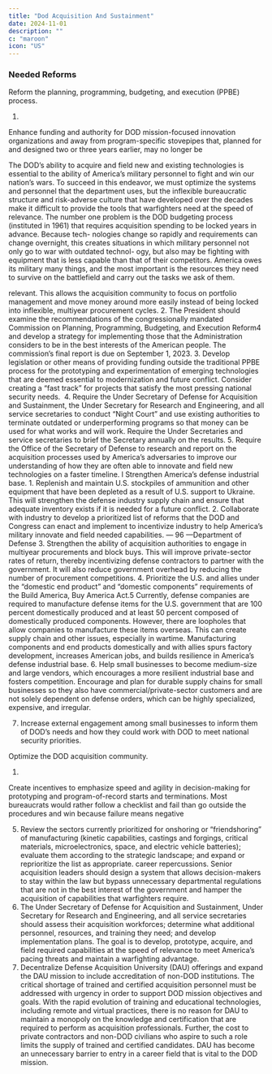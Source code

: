 ```yaml
---
title: "Dod Acquisition And Sustainment"
date: 2024-11-01
description: ""
c: "maroon"
icon: "US"
---
```



### Needed Reforms

Reform the planning, programming, budgeting, and execution
(PPBE) process.

1.
Enhance funding and authority for DOD mission-focused innovation
organizations and away from program-specific stovepipes that,
planned for and designed two or three years earlier, may no longer be

The DOD’s ability to acquire and field new and existing technologies is essential
to the ability of America’s military personnel to fight and win our nation’s wars.
To succeed in this endeavor, we must optimize the systems and personnel that
the department uses, but the inflexible bureaucratic structure and risk-adverse
culture that have developed over the decades make it difficult to provide the tools
that warfighters need at the speed of relevance.
The number one problem is the DOD budgeting process (instituted in 1961)
that requires acquisition spending to be locked years in advance. Because tech-
nologies change so rapidly and requirements can change overnight, this creates
situations in which military personnel not only go to war with outdated technol-
ogy, but also may be fighting with equipment that is less capable than that of their
competitors. America owes its military many things, and the most important is
the resources they need to survive on the battlefield and carry out the tasks we
ask of them.

relevant. This allows the acquisition community to focus on portfolio
management and move money around more easily instead of being
locked into inflexible, multiyear procurement cycles.
2. The President should examine the recommendations of the
congressionally mandated Commission on Planning, Programming,
Budgeting, and Execution Reform4 and develop a strategy for
implementing those that the Administration considers to be in the best
interests of the American people. The commission’s final report is due
on September 1, 2023.
3. Develop legislation or other means of providing funding outside the
traditional PPBE process for the prototyping and experimentation of
emerging technologies that are deemed essential to modernization and
future conflict. Consider creating a “fast track” for projects that satisfy
the most pressing national security needs.
﻿
4. Require the Under Secretary of Defense for Acquisition and
Sustainment, the Under Secretary for Research and Engineering,
and all service secretaries to conduct “Night Court” and use existing
authorities to terminate outdated or underperforming programs
so that money can be used for what works and will work. Require
the Under Secretaries and service secretaries to brief the Secretary
annually on the results.
5. Require the Office of the Secretary of Defense to research and report
on the acquisition processes used by America’s adversaries to improve
our understanding of how they are often able to innovate and field new
technologies on a faster timeline.
l
Strengthen America’s defense industrial base.
1.
Replenish and maintain U.S. stockpiles of ammunition and other
equipment that have been depleted as a result of U.S. support to Ukraine.
This will strengthen the defense industry supply chain and ensure that
adequate inventory exists if it is needed for a future conflict.
2. Collaborate with industry to develop a prioritized list of reforms that
the DOD and Congress can enact and implement to incentivize industry
to help America’s military innovate and field needed capabilities.
— 96 —Department of Defense
3. Strengthen the ability of acquisition authorities to engage in multiyear
procurements and block buys. This will improve private-sector rates of
return, thereby incentivizing defense contractors to partner with the
government. It will also reduce government overhead by reducing the
number of procurement competitions.
4. Prioritize the U.S. and allies under the “domestic end product”
and “domestic components” requirements of the Build America,
Buy America Act.5 Currently, defense companies are required to
manufacture defense items for the U.S. government that are 100
percent domestically produced and at least 50 percent composed of
domestically produced components. However, there are loopholes that
allow companies to manufacture these items overseas. This can create
supply chain and other issues, especially in wartime. Manufacturing
components and end products domestically and with allies spurs
factory development, increases American jobs, and builds resilience in
America’s defense industrial base.
6. Help small businesses to become medium-size and large vendors, which
encourages a more resilient industrial base and fosters competition.
Encourage and plan for durable supply chains for small businesses
so they also have commercial/private-sector customers and are not
solely dependent on defense orders, which can be highly specialized,
expensive, and irregular.

7. Increase external engagement among small businesses to inform them
of DOD’s needs and how they could work with DOD to meet national
security priorities.

Optimize the DOD acquisition community.

1.
Create incentives to emphasize speed and agility in decision-making
for prototyping and program-of-record starts and terminations.
Most bureaucrats would rather follow a checklist and fail than go
outside the procedures and win because failure means negative

5. Review the sectors currently prioritized for onshoring or
“friendshoring” of manufacturing (kinetic capabilities, castings and
forgings, critical materials, microelectronics, space, and electric vehicle
batteries); evaluate them according to the strategic landscape; and
expand or reprioritize the list as appropriate.
career repercussions. Senior acquisition leaders should design a
system that allows decision-makers to stay within the law but bypass
unnecessary departmental regulations that are not in the best interest
of the government and hamper the acquisition of capabilities that
warfighters require.
﻿
2. The Under Secretary of Defense for Acquisition and Sustainment,
Under Secretary for Research and Engineering, and all service
secretaries should assess their acquisition workforces; determine what
additional personnel, resources, and training they need; and develop
implementation plans. The goal is to develop, prototype, acquire, and
field required capabilities at the speed of relevance to meet America’s
pacing threats and maintain a warfighting advantage.
3. Decentralize Defense Acquisition University (DAU) offerings and
expand the DAU mission to include accreditation of non-DOD
institutions. The critical shortage of trained and certified acquisition
personnel must be addressed with urgency in order to support DOD
mission objectives and goals. With the rapid evolution of training and
educational technologies, including remote and virtual practices, there
is no reason for DAU to maintain a monopoly on the knowledge and
certification that are required to perform as acquisition professionals.
Further, the cost to private contractors and non-DOD civilians who
aspire to such a role limits the supply of trained and certified candidates.
DAU has become an unnecessary barrier to entry in a career field that is
vital to the DOD mission.

